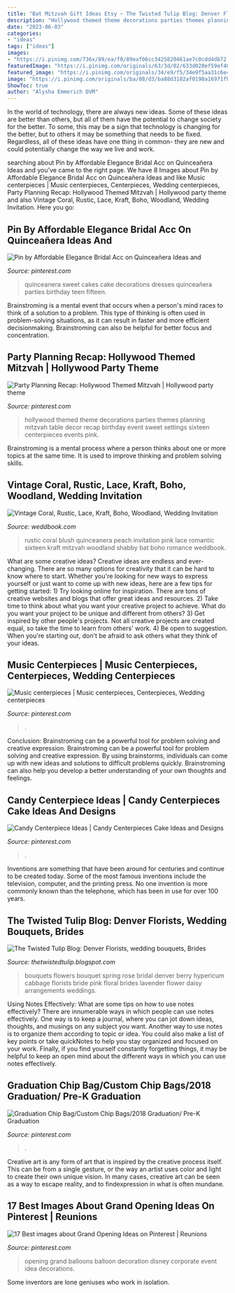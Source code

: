 ```yaml
---
title: "Bat Mitzvah Gift Ideas Etsy ~ The Twisted Tulip Blog: Denver Florists, Wedding Bouquets, Brides"
description: "Hollywood themed theme decorations parties themes planning mitzvah table decor recap birthday event sweet settings sixteen centerpieces events pink"
date: "2023-06-03"
categories:
- "ideas"
tags: ["ideas"]
images:
- "https://i.pinimg.com/736x/89/ea/f0/89eaf06cc3425820461ae7c0cdd4db72.jpg"
featuredImage: "https://i.pinimg.com/originals/63/3d/02/633d020ef59ef4051e8617fc4a172bdf.jpg"
featured_image: "https://i.pinimg.com/originals/34/e9/f5/34e9f5aa31c6e4911bcb4c549fd87a90.jpg"
image: "https://i.pinimg.com/originals/ba/88/d3/ba88d3102af0198a16971fb9f9521c31.jpg"
ShowToc: true
author: "Alysha Emmerich DVM"
---
```



In the world of technology, there are always new ideas. Some of these ideas are better than others, but all of them have the potential to change society for the better. To some, this may be a sign that technology is changing for the better, but to others it may be something that needs to be fixed. Regardless, all of these ideas have one thing in common- they are new and could potentially change the way we live and work.

	

		
searching about Pin by Affordable Elegance Bridal Acc on Quinceañera Ideas and you've came to the right page. We have 8 Images about Pin by Affordable Elegance Bridal Acc on Quinceañera Ideas and like Music centerpieces | Music centerpieces, Centerpieces, Wedding centerpieces, Party Planning Recap: Hollywood Themed Mitzvah | Hollywood party theme and also Vintage Coral, Rustic, Lace, Kraft, Boho, Woodland, Wedding Invitation. Here you go:
		
    
## Pin By Affordable Elegance Bridal Acc On Quinceañera Ideas And

<img loading=lazy src="https://i.pinimg.com/originals/e8/17/ef/e817efbdccaff0ac3184923cd5cf10ae.jpg" onerror="this.onerror=null;this.src='https://tse1.mm.bing.net/th?id=OIP.GnOAGiT92qbF2oNBU5uepAHaLH&amp;pid=15.1';" alt="Pin by Affordable Elegance Bridal Acc on Quinceañera Ideas and">

_Source: pinterest.com_

>quinceanera sweet cakes cake decorations dresses quinceañera parties birthday teen fifteen. 

	

Brainstroming is a mental event that occurs when a person's mind races to think of a solution to a problem. This type of thinking is often used in problem-solving situations, as it can result in faster and more efficient decisionmaking. Brainstroming can also be helpful for better focus and concentration.

    
## Party Planning Recap: Hollywood Themed Mitzvah | Hollywood Party Theme

<img loading=lazy src="https://i.pinimg.com/originals/63/3d/02/633d020ef59ef4051e8617fc4a172bdf.jpg" onerror="this.onerror=null;this.src='https://tse2.mm.bing.net/th?id=OIP.x6jMhUS-Zj_Q9mnpMy2pAQHaE8&amp;pid=15.1';" alt="Party Planning Recap: Hollywood Themed Mitzvah | Hollywood party theme">

_Source: pinterest.com_

>hollywood themed theme decorations parties themes planning mitzvah table decor recap birthday event sweet settings sixteen centerpieces events pink. 

	

Brainstroming is a mental process where a person thinks about one or more topics at the same time. It is used to improve thinking and problem solving skills.

    
## Vintage Coral, Rustic, Lace, Kraft, Boho, Woodland, Wedding Invitation

<img loading=lazy src="http://s3.weddbook.me/t1/2/5/4/2541208/vintage-coral-rustic-lace-kraft-boho-woodland-wedding-invitation-shabby-romantic-sixteen-quinceanera-bat-mitzvah-peach-blush-pink.jpg" onerror="this.onerror=null;this.src='https://tse3.mm.bing.net/th?id=OIP.2bK83XxjZ3chL9ff9NvukAHaJ3&amp;pid=15.1';" alt="Vintage Coral, Rustic, Lace, Kraft, Boho, Woodland, Wedding Invitation">

_Source: weddbook.com_

>rustic coral blush quinceanera peach invitation pink lace romantic sixteen kraft mitzvah woodland shabby bat boho romance weddbook. 

	

What are some creative ideas?
Creative ideas are endless and ever-changing. There are so many options for creativity that it can be hard to know where to start. Whether you're looking for new ways to express yourself or just want to come up with new ideas, here are a few tips for getting started: 1) Try looking online for inspiration. There are tons of creative websites and blogs that offer great ideas and resources. 2) Take time to think about what you want your creative project to achieve. What do you want your project to be unique and different from others? 3) Get inspired by other people's projects. Not all creative projects are created equal, so take the time to learn from others' work. 4) Be open to suggestion. When you're starting out, don't be afraid to ask others what they think of your ideas.

    
## Music Centerpieces | Music Centerpieces, Centerpieces, Wedding Centerpieces

<img loading=lazy src="https://i.pinimg.com/originals/ba/88/d3/ba88d3102af0198a16971fb9f9521c31.jpg" onerror="this.onerror=null;this.src='https://tse3.mm.bing.net/th?id=OIP.f8nPvDy60n5p0fUEvyzuIQHaKr&amp;pid=15.1';" alt="Music centerpieces | Music centerpieces, Centerpieces, Wedding centerpieces">

_Source: pinterest.com_

>. 

	

Conclusion: Brainstroming can be a powerful tool for problem solving and creative expression.
Brainstroming can be a powerful tool for problem solving and creative expression. By using brainstorms, individuals can come up with new ideas and solutions to difficult problems quickly. Brainstroming can also help you develop a better understanding of your own thoughts and feelings.

    
## Candy Centerpiece Ideas | Candy Centerpieces Cake Ideas And Designs

<img loading=lazy src="https://i.pinimg.com/originals/34/e9/f5/34e9f5aa31c6e4911bcb4c549fd87a90.jpg" onerror="this.onerror=null;this.src='https://tse3.mm.bing.net/th?id=OIP.yJFDemEuBLBqFsJRkrniUAHaJ4&amp;pid=15.1';" alt="Candy Centerpiece Ideas | Candy Centerpieces Cake Ideas and Designs">

_Source: pinterest.com_

>. 

	

Inventions are something that have been around for centuries and continue to be created today. Some of the most famous inventions include the television, computer, and the printing press. No one invention is more commonly known than the telephone, which has been in use for over 100 years.

    
## The Twisted Tulip Blog: Denver Florists, Wedding Bouquets, Brides

<img loading=lazy src="http://2.bp.blogspot.com/-SeRP8qO-LrU/UPrf79f1nBI/AAAAAAAABcg/PldmmLUOSnI/s1600/Denver+Florists,+spring+wedding+bouquet,+peonies,+dahlieas.jpg" onerror="this.onerror=null;this.src='https://tse1.mm.bing.net/th?id=OIP.S16XmQEOCx0T4-k-NdCDcgHaKa&amp;pid=15.1';" alt="The Twisted Tulip Blog: Denver Florists, wedding bouquets, Brides">

_Source: thetwistedtulip.blogspot.com_

>bouquets flowers bouquet spring rose bridal denver berry hypericum cabbage florists bride pink floral brides lavender flower daisy arrangements weddings. 

	

Using Notes Effectively: What are some tips on how to use notes effectively?
There are innumerable ways in which people can use notes effectively. One way is to keep a journal, where you can jot down ideas, thoughts, and musings on any subject you want. Another way to use notes is to organize them according to topic or idea. You could also make a list of key points or take quickNotes to help you stay organized and focused on your work. Finally, if you find yourself constantly forgetting things, it may be helpful to keep an open mind about the different ways in which you can use notes effectively.

    
## Graduation Chip Bag/Custom Chip Bags/2018 Graduation/ Pre-K Graduation

<img loading=lazy src="https://i.pinimg.com/736x/89/ea/f0/89eaf06cc3425820461ae7c0cdd4db72.jpg" onerror="this.onerror=null;this.src='https://tse2.mm.bing.net/th?id=OIP._KPaCYvBQW4heYLQYaeTlQHaHa&amp;pid=15.1';" alt="Graduation Chip Bag/Custom Chip Bags/2018 Graduation/ Pre-K Graduation">

_Source: pinterest.com_

>. 

	

Creative art is any form of art that is inspired by the creative process itself. This can be from a single gesture, or the way an artist uses color and light to create their own unique vision. In many cases, creative art can be seen as a way to escape reality, and to findexpression in what is often mundane.

    
## 17 Best Images About Grand Opening Ideas On Pinterest | Reunions

<img loading=lazy src="https://s-media-cache-ak0.pinimg.com/736x/47/0a/3e/470a3ed25fb5d417d8420296a8ff48da.jpg" onerror="this.onerror=null;this.src='https://tse3.mm.bing.net/th?id=OIP.TylPlyjkTxtMbtPM0zE2PAAAAA&amp;pid=15.1';" alt="17 Best images about Grand Opening Ideas on Pinterest | Reunions">

_Source: pinterest.com_

>opening grand balloons balloon decoration disney corporate event idea decorations. 

	

Some inventors are lone geniuses who work in isolation.

